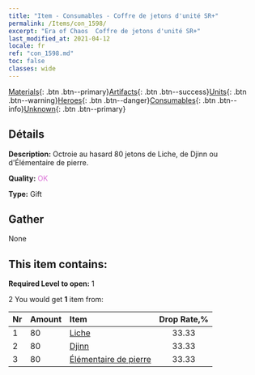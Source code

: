 ```yaml
---
title: "Item - Consumables - Coffre de jetons d'unité SR+"
permalink: /Items/con_1598/
excerpt: "Era of Chaos  Coffre de jetons d'unité SR+"
last_modified_at: 2021-04-12
locale: fr
ref: "con_1598.md"
toc: false
classes: wide
---
```

 [Materials](/fr/Items/){: .btn .btn--primary}[Artifacts](/fr/Items/Artifacts/){: .btn .btn--success}[Units](/fr/Items/Units/){: .btn .btn--warning}[Heroes](/fr/Items/Heroes/){: .btn .btn--danger}[Consumables](/fr/Items/Consumables/){: .btn .btn--info}[Unknown](/fr/Items/Unknown/){: .btn .btn--primary}

## Détails
 **Description:** Octroie au hasard 80 jetons de Liche, de Djinn ou d'Élémentaire de pierre.

 **Quality:** <span style="color: #DA70D6">OK</span>

 **Type:** Gift

## Gather

  None

## This item contains:

 **Required Level to open:** 1

 2 You would get **1** item  from:

  | Nr | Amount |     Item    | Drop Rate,% |
  |:---|:-------|:------------|:---------:|
  | 1 | 80 | [Liche](/fr/Items/unt_212/) | 33.33 | 
  | 2 | 80 | [Djinn](/fr/Items/unt_239/) | 33.33 | 
  | 3 | 80 | [Élémentaire de pierre](/fr/Items/unt_266/) | 33.33 | 
